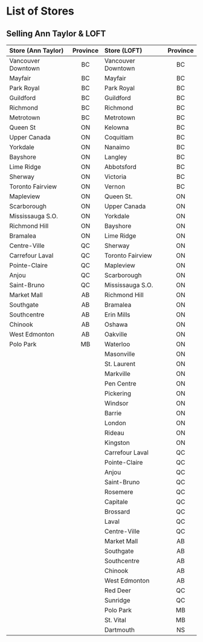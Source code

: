# List of Stores

## Selling Ann Taylor & LOFT

| Store (Ann Taylor) | Province | Store (LOFT)       | Province |
| :----------------- | :------: | :----------------- | :------: |
| Vancouver Downtown |    BC    | Vancouver Downtown |    BC    |
| Mayfair            |    BC    | Mayfair            |    BC    |
| Park Royal         |    BC    | Park Royal         |    BC    |
| Guildford          |    BC    | Guildford          |    BC    |
| Richmond           |    BC    | Richmond           |    BC    |
| Metrotown          |    BC    | Metrotown          |    BC    |
| Queen St           |    ON    | Kelowna            |    BC    |
| Upper Canada       |    ON    | Coquitlam          |    BC    |
| Yorkdale           |    ON    | Nanaimo            |    BC    |
| Bayshore           |    ON    | Langley            |    BC    |
| Lime Ridge         |    ON    | Abbotsford         |    BC    |
| Sherway            |    ON    | Victoria           |    BC    |
| Toronto Fairview   |    ON    | Vernon             |    BC    |
| Mapleview          |    ON    | Queen St.          |    ON    |
| Scarborough        |    ON    | Upper Canada       |    ON    |
| Mississauga S.O.   |    ON    | Yorkdale           |    ON    |
| Richmond Hill      |    ON    | Bayshore           |    ON    |
| Bramalea           |    ON    | Lime Ridge         |    ON    |
| Centre-Ville       |    QC    | Sherway            |    ON    |
| Carrefour Laval    |    QC    | Toronto Fairview   |    ON    |
| Pointe-Claire      |    QC    | Mapleview          |    ON    |
| Anjou              |    QC    | Scarborough        |    ON    |
| Saint-Bruno        |    QC    | Mississauga S.O.   |    ON    |
| Market Mall        |    AB    | Richmond Hill      |    ON    |
| Southgate          |    AB    | Bramalea           |    ON    |
| Southcentre        |    AB    | Erin Mills         |    ON    |
| Chinook            |    AB    | Oshawa             |    ON    |
| West Edmonton      |    AB    | Oakville           |    ON    |
| Polo Park          |    MB    | Waterloo           |    ON    |
|                    |          | Masonville         |    ON    |
|                    |          | St. Laurent        |    ON    |
|                    |          | Markville          |    ON    |
|                    |          | Pen Centre         |    ON    |
|                    |          | Pickering          |    ON    |
|                    |          | Windsor            |    ON    |
|                    |          | Barrie             |    ON    |
|                    |          | London             |    ON    |
|                    |          | Rideau             |    ON    |
|                    |          | Kingston           |    ON    |
|                    |          | Carrefour Laval    |    QC    |
|                    |          | Pointe-Claire      |    QC    |
|                    |          | Anjou              |    QC    |
|                    |          | Saint-Bruno        |    QC    |
|                    |          | Rosemere           |    QC    |
|                    |          | Capitale           |    QC    |
|                    |          | Brossard           |    QC    |
|                    |          | Laval              |    QC    |
|                    |          | Centre-Ville       |    QC    |
|                    |          | Market Mall        |    AB    |
|                    |          | Southgate          |    AB    |
|                    |          | Southcentre        |    AB    |
|                    |          | Chinook            |    AB    |
|                    |          | West Edmonton      |    AB    |
|                    |          | Red Deer           |    QC    |
|                    |          | Sunridge           |    QC    |
|                    |          | Polo Park          |    MB    |
|                    |          | St. Vital          |    MB    |
|                    |          | Dartmouth          |    NS    |
